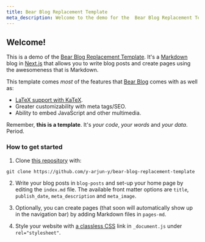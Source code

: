 ```yaml
---
title: Bear Blog Replacement Template
meta_description: Welcome to the demo for the  Bear Blog Replacement Template!
---
```


## Welcome!

This is a demo of the [Bear Blog Replacement Template](https://github.com/y-arjun-y/bear-blog-replacement-template). It's a [Markdown](https://www.markdownguide.org/) blog in [Next.js](https://nextjs.org/) that allows you to write blog posts and create pages using the awesomeness that is Markdown.

This template comes _most_ of the features that [Bear Blog](https://bearblog.dev) comes with as well as:

- [LaTeX support with KaTeX](/blog/markdown-latex-demo).
- Greater customizability with meta tags/SEO.
- Ability to embed JavaScript and other multimedia.

Remember, **this is a template**. It's _your code_, _your words_ and _your data_. Period.

### How to get started

1. Clone [this repository](https://github.com/y-arjun-y/bear-blog-replacement-template) with:

```
git clone https://github.com/y-arjun-y/bear-blog-replacement-template
```

2. Write your blog posts in `blog-posts` and set-up your home page by editing the `index.md` file. The available front matter options are `title`, `publish_date`, `meta_description` and `meta_image`.

3. Optionally, you can create pages (that soon will automatically show up in the navigation bar) by adding Markdown files in `pages-md`.

4. Style your website with [a classless CSS](https://css-tricks.com/no-class-css-frameworks/) link in `_document.js` under `rel="stylesheet"`.
